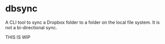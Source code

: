 # dbsync

A CLI tool to sync a Dropbox folder to a folder on the local file system. It
is not a bi-directional sync.

THIS IS WIP

